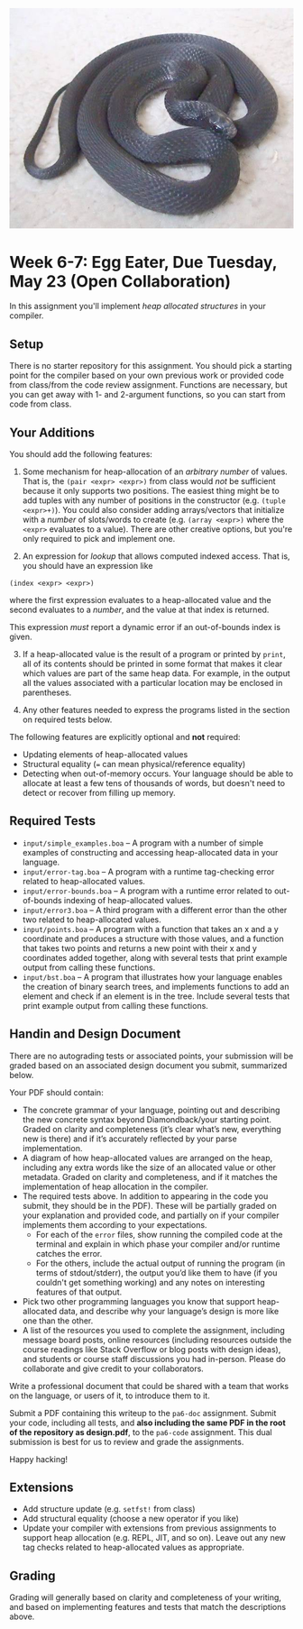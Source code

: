 ![egg-eater](./egg-eater.jpg)

# Week 6-7: Egg Eater, Due Tuesday, May 23 (Open Collaboration)

In this assignment you'll implement _heap allocated structures_ in your
compiler.

## Setup

There is no starter repository for this assignment. You should pick a starting
point for the compiler based on your own previous work or provided code from
class/from the code review assignment. Functions are necessary, but you can get
away with 1- and 2-argument functions, so you can start from code from class.

## Your Additions

You should add the following features:

1. Some mechanism for heap-allocation of an _arbitrary number_ of values. That
is, the `(pair <expr> <expr>)` from class would _not_ be sufficient because it
only supports two positions. The easiest thing might be to add tuples with any
number of positions in the constructor (e.g. `(tuple <expr>+)`). You could also
consider adding arrays/vectors that initialize with a _number_ of slots/words
to create (e.g. `(array <expr>)` where the `<expr>` evaluates to a value).
There are other creative options, but you're only required to pick and
implement one.

2. An expression for _lookup_ that allows computed indexed access. That is, you
should have an expression like

  ```
  (index <expr> <expr>)
  ```

  where the first expression evaluates to a heap-allocated value and the second
  evaluates to a _number_, and the value at that index is returned.

  This expression _must_ report a dynamic error if an out-of-bounds index is
  given.

3. If a heap-allocated value is the result of a program or printed by `print`,
all of its contents should be printed in some format that makes it clear which
values are part of the same heap data. For example, in the output all the
values associated with a particular location may be enclosed in parentheses.

4. Any other features needed to express the programs listed in the section on
required tests below.

The following features are explicitly optional and **not** required:

- Updating elements of heap-allocated values
- Structural equality (`=` can mean physical/reference equality)
- Detecting when out-of-memory occurs. Your language should be able to allocate
  at least a few tens of thousands of words, but doesn't need to detect or
  recover from filling up memory.

## Required Tests

- `input/simple_examples.boa` – A program with a number of simple examples of
  constructing and accessing heap-allocated data in your language.
- `input/error-tag.boa` – A program with a runtime tag-checking error related
  to heap-allocated values.
- `input/error-bounds.boa` – A  program with a runtime error related to
  out-of-bounds indexing of heap-allocated values.
- `input/error3.boa` – A third program with a different error than the other
  two related to heap-allocated values.
- `input/points.boa` – A program with a function that takes an x and a y
  coordinate and produces a structure with those values, and a function that
  takes two points and returns a new point with their x and y coordinates added
  together, along with several tests that print example output from calling
  these functions.
- `input/bst.boa` – A program that illustrates how your language enables the
  creation of binary search trees, and implements functions to add an element
  and check if an element is in the tree. Include several tests that print
  example output from calling these functions.


## Handin and Design Document

There are no autograding tests or associated points, your submission will be
graded based on an associated design document you submit, summarized below.

Your PDF should contain:

- The concrete grammar of your language, pointing out and describing the new
  concrete syntax beyond Diamondback/your starting point.  Graded on clarity
  and completeness (it’s clear what’s new, everything new is there) and if
  it’s accurately reflected by your parse implementation.
- A diagram of how heap-allocated values are arranged on the heap, including
  any extra words like the size of an allocated value or other metadata. Graded
  on clarity and completeness, and if it matches the implementation of heap
  allocation in the compiler.
- The required tests above. In addition to appearing in the code you submit,
  they should be in the PDF). These will be partially graded on your
  explanation and provided code, and partially on if your compiler implements
  them according to your expectations.
  - For each of the `error` files, show running the compiled code at the
    terminal and explain in which phase your compiler and/or runtime catches
    the error.
  - For the others, include the actual output of running the program (in terms
    of stdout/stderr), the output you’d like them to have (if you couldn't get
    something working) and any notes on interesting features of that output.
- Pick two other programming languages you know that support heap-allocated
  data, and describe why your language’s design is more like one than the
  other.
- A list of the resources you used to complete the assignment, including
  message board posts, online resources (including resources outside the course
  readings like Stack Overflow or blog posts with design ideas), and students
  or course staff discussions you had in-person. Please do collaborate and give
  credit to your collaborators.

Write a professional document that could be shared with a team that works on
the language, or users of it, to introduce them to it.

Submit a PDF containing this writeup to the `pa6-doc` assignment. Submit your
code, including all tests, and **also including the same PDF in the root of the
repository as design.pdf**, to the `pa6-code` assignment. This dual submission
is best for us to review and grade the assignments.

Happy hacking!

## Extensions

- Add structure update (e.g. `setfst!` from class)
- Add structural equality (choose a new operator if you like)
- Update your compiler with extensions from previous assignments to support
  heap allocation (e.g. REPL, JIT, and so on). Leave out any new tag checks
  related to heap-allocated values as appropriate.

## Grading

Grading will generally based on clarity and completeness of your writing, and
based on implementing features and tests that match the descriptions above.

